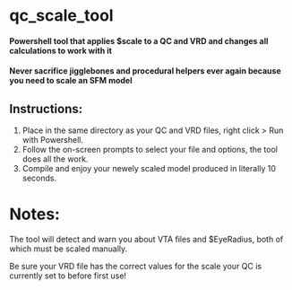 # qc_scale_tool
#### Powershell tool that applies $scale to a QC and VRD and changes all calculations to work with it
#### Never sacrifice jigglebones and procedural helpers ever again because you need to scale an SFM model


## Instructions:
1. Place in the same directory as your QC and VRD files, right click > Run with Powershell.
2. Follow the on-screen prompts to select your file and options, the tool does all the work.
3. Compile and enjoy your newely scaled model produced in literally 10 seconds.

# Notes:
The tool will detect and warn you about VTA files and $EyeRadius, both of which must be scaled manually.

Be sure your VRD file has the correct values for the scale your QC is currently set to before first use!
